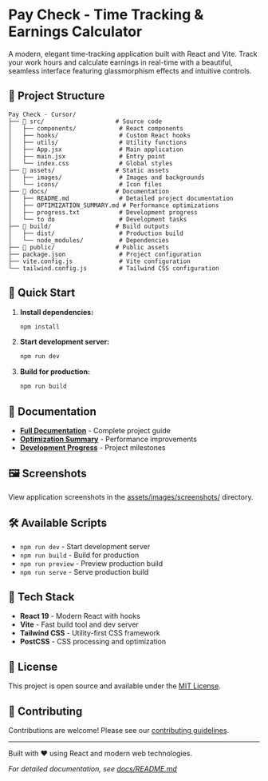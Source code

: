 # Pay Check - Time Tracking & Earnings Calculator

A modern, elegant time-tracking application built with React and Vite. Track your work hours and calculate earnings in real-time with a beautiful, seamless interface featuring glassmorphism effects and intuitive controls.

## 📁 Project Structure

```
Pay Check - Cursor/
├── 📁 src/                    # Source code
│   ├── components/            # React components
│   ├── hooks/                 # Custom React hooks
│   ├── utils/                 # Utility functions
│   ├── App.jsx                # Main application
│   ├── main.jsx               # Entry point
│   └── index.css              # Global styles
├── 📁 assets/                 # Static assets
│   ├── images/                # Images and backgrounds
│   └── icons/                 # Icon files
├── 📁 docs/                   # Documentation
│   ├── README.md              # Detailed project documentation
│   ├── OPTIMIZATION_SUMMARY.md # Performance optimizations
│   ├── progress.txt           # Development progress
│   └── to do                  # Development tasks
├── 📁 build/                  # Build outputs
│   ├── dist/                  # Production build
│   └── node_modules/          # Dependencies
├── 📁 public/                 # Public assets
├── package.json               # Project configuration
├── vite.config.js             # Vite configuration
└── tailwind.config.js         # Tailwind CSS configuration
```

## 🚀 Quick Start

1. **Install dependencies:**
   ```bash
   npm install
   ```

2. **Start development server:**
   ```bash
   npm run dev
   ```

3. **Build for production:**
   ```bash
   npm run build
   ```

## 📖 Documentation

- **[Full Documentation](docs/README.md)** - Complete project guide
- **[Optimization Summary](docs/OPTIMIZATION_SUMMARY.md)** - Performance improvements
- **[Development Progress](docs/progress.txt)** - Project milestones

## 🖼️ Screenshots

View application screenshots in the [assets/images/screenshots/](assets/images/screenshots/) directory.

## 🛠️ Available Scripts

- `npm run dev` - Start development server
- `npm run build` - Build for production
- `npm run preview` - Preview production build
- `npm run serve` - Serve production build

## 🔧 Tech Stack

- **React 19** - Modern React with hooks
- **Vite** - Fast build tool and dev server
- **Tailwind CSS** - Utility-first CSS framework
- **PostCSS** - CSS processing and optimization

## 📄 License

This project is open source and available under the [MIT License](LICENSE).

## 🤝 Contributing

Contributions are welcome! Please see our [contributing guidelines](docs/README.md#contributing).

---

Built with ❤️ using React and modern web technologies.

*For detailed documentation, see [docs/README.md](docs/README.md)*
